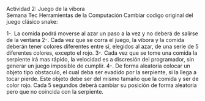 Actividad 2: Juego de la vibora  
Semana Tec Herramientas de la Computación 
Cambiar codigo original del juego clásico snake:  

1-. La comida podrá moverse al azar un paso a la vez y no deberá de salirse de la ventana
2-. Cada vez que se corra el juego, la víbora y la comida deberán tener colores diferentes entre sí, elegidos al azar, de una serie de 5 diferentes colores, excepto el rojo.
3-. Cada vez que se tome una comida la serpiente irá mas rápido, la velocidad es a discresión del programador, sin generar un juego imposible de cumplir.
4-. De forma aleatoria colocar un objeto tipo obstaculo, el cual deba ser evadido por la serpiente, si la llega a tocar pierde. Este objeto debe ser del mismo tamaño que la comida y ser de color rojo. Cada 5 segundos deberá cambiar su posición de forma aleatoria pero que no coincida con la serpiente.  
